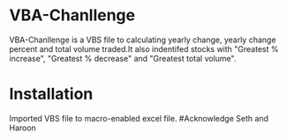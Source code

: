 # VBA-Chanllenge
VBA-Chanllenge is a VBS file to calculating yearly change, yearly change percent and total volume traded.It also indentifed stocks with "Greatest % increase", "Greatest % decrease" and "Greatest total volume".
# Installation
Imported VBS file to macro-enabled excel file.
#Acknowledge
Seth and Haroon
